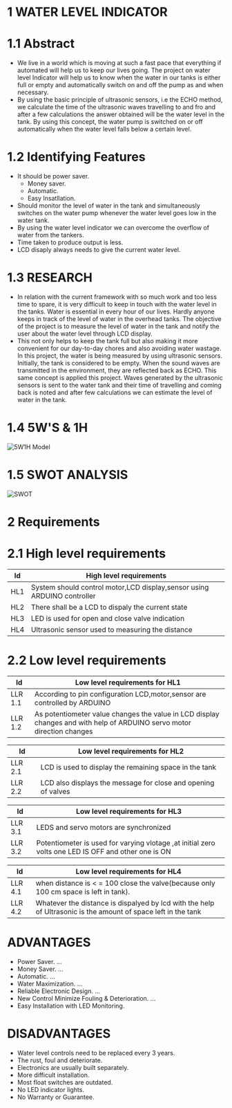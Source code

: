# 1 WATER LEVEL INDICATOR
# 1.1 Abstract
* We live in a world which is moving at such a fast pace that everything if automated will help us to keep our lives
going. The project on water level Indicator will help us to know when the water in our tanks is either full or empty
and automatically switch on and off the pump as and when necessary.
* By using the basic principle of ultrasonic sensors, i.e the ECHO method, we calculate the time of the ultrasonic waves 
travelling to and fro and after a few calculations the answer obtained will be the water level in the tank. By using
this concept, the water pump is switched on or off automatically when the water level falls below a certain level. 

# 1.2 Identifying Features
* It should be power saver.
  * Money saver.
  * Automatic.
  * Easy Insatllation.
* Should monitor the level of water in the tank and simultaneously switches on the water pump whenever the water level goes low in the water tank.
* By using the water level indicator we can overcome the overflow of water from the tankers.
* Time taken to produce output is less.
* LCD disaply always needs to give the current water level.

# 1.3 RESEARCH
* In relation with the current framework with so much work and too less time to spare, it is very difficult to keep in
touch with the water level in the tanks. Water is essential in every hour of our lives. Hardly anyone keeps in track of
the level of water in the overhead tanks. The objective of the project is to measure the level of water in the tank and
notify the user about the water level through LCD display.
* This not only helps to keep the tank full but also making it more convenient for our day-to-day chores and also avoiding 
water wastage. In this project, the water is being measured by using ultrasonic sensors. Initially, the tank is considered 
to be empty. When the sound waves are transmitted in the environment, they are reflected back as ECHO. This same concept 
is applied this project. Waves generated by the ultrasonic sensors is sent to the water tank and their time of travelling 
and coming back is noted and after few calculations we can estimate the level of water in the tank.

# 1.4 5W'S & 1H
![5W1H Model](https://user-images.githubusercontent.com/46949062/157101262-d6f24fa6-9246-49b4-9edf-a6635292700a.jpg)
# 1.5 SWOT ANALYSIS
![SWOT](https://user-images.githubusercontent.com/46949062/157114774-c6c12830-b58b-43d0-a40e-2cc0bdce5666.jpg)

# 2 Requirements

# 2.1 High level requirements

| Id | High level requirements |
| ------------- | ------------- |
| HL1 | System should control motor,LCD display,sensor using ARDUINO controller   |
| HL2 | There shall be a LCD to dispaly the current state   |
| HL3 | LED is used for open and close valve indication  |
| HL4 | Ultrasonic sensor used to measuring the distance  |

# 2.2 Low level requirements
| Id | Low level requirements for HL1 |
| ---------------| ---------------------|
| LLR 1.1 | According to pin configuration LCD,motor,sensor are controlled by ARDUINO  |
| LLR 1.2 | As potentiometer value changes the value in LCD display changes and with help of ARDUINO servo motor direction changes |

| Id | Low level requirements for HL2 |
| ---------------| ---------------------|
| LLR 2.1 | LCD is used to display the remaining space in the tank  | 
| LLR 2.2 | LCD also displays the message for close and opening of valves | 

| Id | Low level requirements for HL3|                                                                   
| ---------------| ---------------------|                                                                 
| LLR 3.1 |  LEDS and servo motors are synchronized |                                                                               
| LLR 3.2 | Potentiometer is used for  varying vlotage ,at initial zero volts one LED IS OFF and other one is ON  |

| Id |  Low level requirements for HL4 | 
| ---------------| ---------------------|
| LLR 4.1 | when distance is < = 100 close the valve(because only 100 cm space is left in tank).|
| LLR 4.2 | Whatever the distance is dispalyed by lcd with the help of Ultrasonic is the amount of space left in the tank |     

# ADVANTAGES
* Power Saver. ...
* Money Saver. ...
* Automatic. ...
* Water Maximization. ...
* Reliable Electronic Design. ...
* New Control Minimize Fouling & Deterioration. ...
* Easy Installation with LED Monitoring.

# DISADVANTAGES
* Water level controls need to be replaced every 3 years.
* The rust, foul and deteriorate.
* Electronics are usually built separately.
* More difficult installation.
* Most float switches are outdated.
* No LED indicator lights.
* No Warranty or Guarantee.
